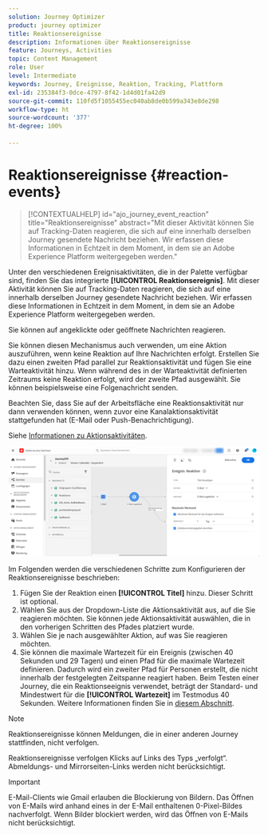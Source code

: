 ```yaml
---
solution: Journey Optimizer
product: journey optimizer
title: Reaktionsereignisse
description: Informationen über Reaktionsereignisse
feature: Journeys, Activities
topic: Content Management
role: User
level: Intermediate
keywords: Journey, Ereignisse, Reaktion, Tracking, Plattform
exl-id: 235384f3-0dce-4797-8f42-1d4d01fa42d9
source-git-commit: 110fd5f1055455ec040ab8de0b599a343e8de298
workflow-type: ht
source-wordcount: '377'
ht-degree: 100%

---
```


# Reaktionsereignisse {#reaction-events}

>[!CONTEXTUALHELP]
>id="ajo_journey_event_reaction"
>title="Reaktionsereignisse"
>abstract="Mit dieser Aktivität können Sie auf Tracking-Daten reagieren, die sich auf eine innerhalb derselben Journey gesendete Nachricht beziehen. Wir erfassen diese Informationen in Echtzeit in dem Moment, in dem sie an Adobe Experience Platform weitergegeben werden."

Unter den verschiedenen Ereignisaktivitäten, die in der Palette verfügbar sind, finden Sie das integrierte **[!UICONTROL Reaktionsereignis]**. Mit dieser Aktivität können Sie auf Tracking-Daten reagieren, die sich auf eine innerhalb derselben Journey gesendete Nachricht beziehen. Wir erfassen diese Informationen in Echtzeit in dem Moment, in dem sie an Adobe Experience Platform weitergegeben werden.

Sie können auf angeklickte oder geöffnete Nachrichten reagieren.

Sie können diesen Mechanismus auch verwenden, um eine Aktion auszuführen, wenn keine Reaktion auf Ihre Nachrichten erfolgt. Erstellen Sie dazu einen zweiten Pfad parallel zur Reaktionsaktivität und fügen Sie eine Warteaktivität hinzu. Wenn während des in der Warteaktivität definierten Zeitraums keine Reaktion erfolgt, wird der zweite Pfad ausgewählt. Sie können beispielsweise eine Folgenachricht senden.

Beachten Sie, dass Sie auf der Arbeitsfläche eine Reaktionsaktivität nur dann verwenden können, wenn zuvor eine Kanalaktionsaktivität stattgefunden hat (E-Mail oder Push-Benachrichtigung).

Siehe [Informationen zu Aktionsaktivitäten](../building-journeys/about-journey-activities.md#action-activities).

![](assets/journey45.png)

Im Folgenden werden die verschiedenen Schritte zum Konfigurieren der Reaktionsereignisse beschrieben:

1. Fügen Sie der Reaktion einen **[!UICONTROL Titel]** hinzu. Dieser Schritt ist optional.
1. Wählen Sie aus der Dropdown-Liste die Aktionsaktivität aus, auf die Sie reagieren möchten. Sie können jede Aktionsaktivität auswählen, die in den vorherigen Schritten des Pfades platziert wurde.
1. Wählen Sie je nach ausgewählter Aktion, auf was Sie reagieren möchten.
1. Sie können die maximale Wartezeit für ein Ereignis (zwischen 40 Sekunden und 29 Tagen) und einen Pfad für die maximale Wartezeit definieren. Dadurch wird ein zweiter Pfad für Personen erstellt, die nicht innerhalb der festgelegten Zeitspanne reagiert haben. Beim Testen einer Journey, die ein Reaktionseeignis verwendet, beträgt der Standard- und Mindestwert für die **[!UICONTROL Wartezeit]** im Testmodus 40 Sekunden. Weitere Informationen finden Sie in [diesem Abschnitt](../building-journeys/testing-the-journey.md).

>[!NOTE]
>
>
>Reaktionsereignisse können Meldungen, die in einer anderen Journey stattfinden, nicht verfolgen.
>
>Reaktionsereignisse verfolgen Klicks auf Links des Typs „verfolgt“. Abmeldungs- und Mirrorseiten-Links werden nicht berücksichtigt.

>[!IMPORTANT]
>
>E-Mail-Clients wie Gmail erlauben die Blockierung von Bildern. Das Öffnen von E-Mails wird anhand eines in der E-Mail enthaltenen 0-Pixel-Bildes nachverfolgt. Wenn Bilder blockiert werden, wird das Öffnen von E-Mails nicht berücksichtigt.
